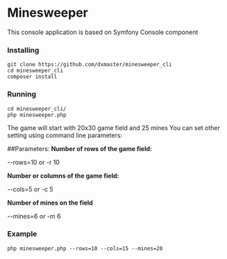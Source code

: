 Minesweeper
=====================
This console application is based on Symfony Console component

### Installing
```
git clone https://github.com/dxmaster/minesweeper_cli
cd minesweeper_cli
composer install
```

### Running
```
cd minesweeper_cli/
php minesweeper.php
```

The game will start with 20x30 game field and 25 mines
You can set other setting using command line parameters:

##Parameters:
**Number of rows of the game field:**

--rows=10 or -r 10

**Number or columns  of the game field:**

--cols=5 or -c 5

**Number of mines on the field**

--mines=6 or -m 6

### Example
```
php minesweeper.php --rows=10 --cols=15 --mines=20
```
